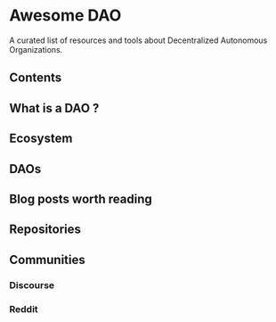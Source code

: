 # Awesome DAO
A curated list of resources and tools about Decentralized Autonomous Organizations.
## Contents
## What is a DAO ?
## Ecosystem
## DAOs
## Blog posts worth reading
## Repositories
## Communities
### Discourse
### Reddit

